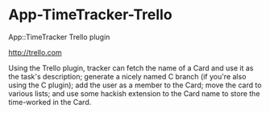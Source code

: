 App-TimeTracker-Trello
======================

App::TimeTracker Trello plugin

http://trello.com

Using the Trello plugin, tracker can fetch the name of a Card and use
it as the task's description; generate a nicely named C<git> branch
(if you're also using the C<Git> plugin); add the user as a member to
the Card; move the card to various lists; and use some hackish
extension to the Card name to store the time-worked in the Card.

